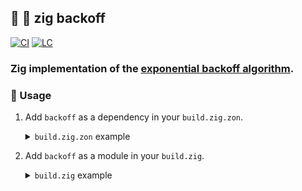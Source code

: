 ## :lizard: :raised_back_of_hand: **zig backoff**

[![CI][ci-shd]][ci-url]
[![LC][lc-shd]][lc-url]

### Zig implementation of the [exponential backoff algorithm](https://en.wikipedia.org/wiki/Exponential_backoff).

### :rocket: Usage

1. Add `backoff` as a dependency in your `build.zig.zon`.

    <details>

    <summary><code>build.zig.zon</code> example</summary>

    ```zig
    .{
        .name = "<name_of_your_package>",
        .version = "<version_of_your_package>",
        .dependencies = .{
            .backoff = .{
                .url = "https://github.com/tensorush/zig-backoff/archive/<git_tag_or_commit_hash>.tar.gz",
                .hash = "<package_hash>",
            },
        },
    }
    ```

    Set `<package_hash>` to `12200000000000000000000000000000000000000000000000000000000000000000`, and Zig will provide the correct found value in an error message.

    </details>

2. Add `backoff` as a module in your `build.zig`.

    <details>

    <summary><code>build.zig</code> example</summary>

    ```zig
    const backoff = b.dependency("backoff", .{});
    exe.addModule("Backoff", backoff.module("Backoff"));
    ```

    </details>

<!-- MARKDOWN LINKS -->

[ci-shd]: https://img.shields.io/github/actions/workflow/status/tensorush/zig-backoff/ci.yaml?branch=main&style=for-the-badge&logo=github&label=CI&labelColor=black
[ci-url]: https://github.com/tensorush/zig-backoff/blob/main/.github/workflows/ci.yaml
[lc-shd]: https://img.shields.io/github/license/tensorush/zig-backoff.svg?style=for-the-badge&labelColor=black&kill_cache=1
[lc-url]: https://github.com/tensorush/zig-backoff/blob/main/LICENSE.md
